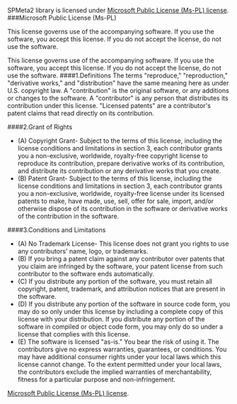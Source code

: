 ﻿<properties
	pageTitle="License"
    pageName="license"
    parentPageId="13071"
/>
SPMeta2 library is licensed under [Microsoft Public License (Ms-PL) license](http://www.microsoft.com/en-us/openness/licenses.aspx). 
###Microsoft Public License (Ms-PL)

This license governs use of the accompanying software. If you use the software, you accept this license. If you do not accept the license, do not use the software.

This license governs use of the accompanying software. If you use the software, you accept this license. If you do not accept the license, do not use the software.
####1.Definitions
 The terms "reproduce," "reproduction," "derivative works," and "distribution" have the same meaning here as under U.S. copyright law.
 A "contribution" is the original software, or any additions or changes to the software.
 A "contributor" is any person that distributes its contribution under this license.
 "Licensed patents" are a contributor's patent claims that read directly on its contribution.

####2.Grant of Rights
* (A) Copyright Grant- Subject to the terms of this license, including the license conditions and limitations in section 3, each contributor grants you a non-exclusive, worldwide, royalty-free copyright license to reproduce its contribution, prepare derivative works of its contribution, and distribute its contribution or any derivative works that you create.
* (B) Patent Grant- Subject to the terms of this license, including the license conditions and limitations in section 3, each contributor grants you a non-exclusive, worldwide, royalty-free license under its licensed patents to make, have made, use, sell, offer for sale, import, and/or otherwise dispose of its contribution in the software or derivative works of the contribution in the software.

####3.Conditions and Limitations
* (A) No Trademark License- This license does not grant you rights to use any contributors' name, logo, or trademarks.
* (B) If you bring a patent claim against any contributor over patents that you claim are infringed by the software, your patent license from such contributor to the software ends automatically.
* (C) If you distribute any portion of the software, you must retain all copyright, patent, trademark, and attribution notices that are present in the software.
* (D) If you distribute any portion of the software in source code form, you may do so only under this license by including a complete copy of this license with your distribution. If you distribute any portion of the software in compiled or object code form, you may only do so under a license that complies with this license.
* (E) The software is licensed "as-is." You bear the risk of using it. The contributors give no express warranties, guarantees, or conditions. You may have additional consumer rights under your local laws which this license cannot change. To the extent permitted under your local laws, the contributors exclude the implied warranties of merchantability, fitness for a particular purpose and non-infringement.

[Microsoft Public License (Ms-PL) license](http://www.microsoft.com/en-us/openness/licenses.aspx). 